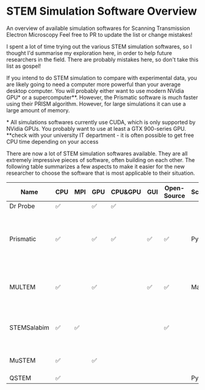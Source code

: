 # STEM Simulation Software Overview
An overview of available simulation softwares for Scanning Transmission Electron Microscopy
Feel free to PR to update the list or change mistakes!

I spent a lot of time trying out the various STEM simulation softwares, so I thought I'd summarise my exploration here, in order to help future researchers in the field. There are probably mistakes here, so don't take this list as gospel!

If you intend to do STEM simulation to compare with experimental data, you are likely going to need a computer more powerful than your average desktop computer. You will probably either want to use modern NVidia GPU* or a supercomputer**. However, the Prismatic software is much faster using their PRISM algorithm. However, for large simulations it can use a large amount of memory.

\* All simulations softwares currently use CUDA, which is only supported by NVidia GPUs. You probably want to use at least a GTX 900-series GPU.
\*\*check with your university IT department - it is often possible to get free CPU time depending on your access

There are now a lot of STEM simulation softwares available. They are all extremely impressive pieces of software, often building on each other. The following table summarizes a few aspects to make it easier for the new researcher to choose the software that is most applicable to their situation.

| Name        	| CPU 	| MPI 	| GPU 	| CPU&GPU 	| GUI 	| Open-Source 	| Scripting? 	| Comments                                                                             	|
|-------------	|-----	|-----	|-----	|---------	|-----	|-------------	|------------	|--------------------------------------------------------------------------------------	|
| Dr Probe    	| ✅   	|     	| ✅   	| ✅       	|     	|             	|            	|                                                                                      	|
| Prismatic   	| ✅   	|     	| ✅   	| ✅       	| ✅   	| ✅           	| Python     	| Uses an extremely fast algorithm, but large simulations can require much (>32GB) ram 	|
| MULTEM      	| ✅   	|     	| ✅   	|         	| ✅   	| ✅           	| Matlab     	| Extremely many types of (S)TEM simulation, can add carbon to sample                  	|
| STEMSalabim 	| ✅   	| ✅   	|     	|         	|     	| ✅           	|            	| The only software designed for CPU supercomputers                                    	|
| MuSTEM      	| ✅   	|     	| ✅   	|         	|     	|             	|            	| Convenient for PACBED patterns                                                       	|
| QSTEM       	| ✅   	|     	|     	|         	|     	|             	| Python     	|                                                                                      	|
